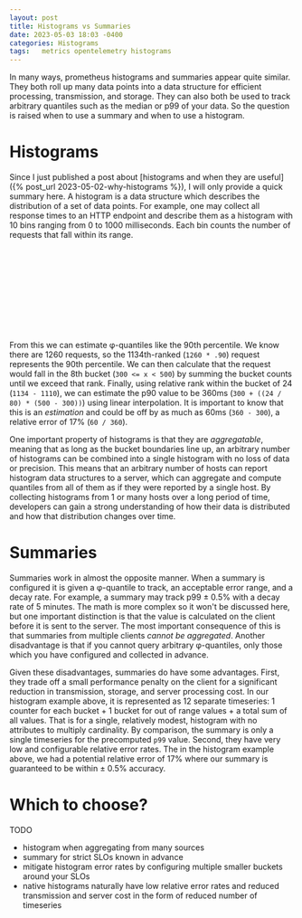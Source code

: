 ```yaml
---
layout: post
title: Histograms vs Summaries
date: 2023-05-03 18:03 -0400
categories: Histograms
tags:	metrics opentelemetry histograms
---
```


In many ways, prometheus histograms and summaries appear quite similar.
They both roll up many data points into a data structure for efficient processing, transmission, and storage.
They can also both be used to track arbitrary quantiles such as the median or p99 of your data.
So the question is raised when to use a summary and when to use a histogram.

# Histograms

Since I just published a post about [histograms and when they are useful]({% post_url 2023-05-02-why-histograms %}), I will only provide a quick summary here.
A histogram is a data structure which describes the distribution of a set of data points.
For example, one may collect all response times to an HTTP endpoint and describe them as a histogram with 10 bins ranging from 0 to 1000 milliseconds.
Each bin counts the number of requests that fall within its range.

<svg class="fig-1"></svg>
<script>
  new chartXkcd.Bar(document.querySelector('.fig-1'), {
    title: 'Response Time (1260 requests)',
    yLabel: 'Milliseconds',
    xLabel: 'Requests',
    data: {
      labels: ['< 10', '< 20', '< 30', '< 50', '< 75', '< 100', '< 200', '< 300', '< 500', '< 750', '< 1000', '1001+'],
      datasets: [{
        data: [100, 120, 150, 210, 220, 180, 130, 80, 40, 10, 5, 15],
      }],
    },
    options: { // optional
      yTickCount: 3,
      legendPosition: chartXkcd.config.positionType.upLeft
    }
  });
</script>

From this we can estimate φ-quantiles like the 90th percentile.
We know there are 1260 requests, so the 1134th-ranked (`1260 * .90`) request represents the 90th percentile.
We can then calculate that the request would fall in the 8th bucket (`300 <= x < 500`) by summing the bucket counts until we exceed that rank.
Finally, using relative rank within the bucket of 24 (`1134 - 1110`), we can estimate the p90 value to be 360ms (`300 + ((24 / 80) * (500 - 300))`) using linear interpolation.
It is important to know that this is an *estimation* and could be off by as much as 60ms (`360 - 300`), a relative error of 17% (`60 / 360`).

One important property of histograms is that they are *aggregatable*, meaning that as long as the bucket boundaries line up, an arbitrary number of histograms can be combined into a single histogram with no loss of data or precision.
This means that an arbitrary number of hosts can report histogram data structures to a server, which can aggregate and compute quantiles from all of them as if they were reported by a single host.
By collecting histograms from 1 or many hosts over a long period of time, developers can gain a strong understanding of how their data is distributed and how that distribution changes over time.

# Summaries

Summaries work in almost the opposite manner.
When a summary is configured it is given a φ-quantile to track, an acceptable error range, and a decay rate.
For example, a summary may track p99 ± 0.5% with a decay rate of 5 minutes.
The math is more complex so it won't be discussed here, but one important distinction is that the value is calculated on the client before it is sent to the server.
The most important consequence of this is that summaries from multiple clients *cannot be aggregated*.
Another disadvantage is that if you cannot query arbitrary φ-quantiles, only those which you have configured and collected in advance.

Given these disadvantages, summaries do have some advantages.
First, they trade off a small performance penalty on the client for a significant reduction in transmission, storage, and server processing cost.
In our histogram example above, it is represented as 12 separate timeseries: 1 counter for each bucket + 1 bucket for out of range values + a total sum of all values.
That is for a single, relatively modest, histogram with no attributes to multiply cardinality.
By comparison, the summary is only a single timeseries for the precomputed `p99` value.
Second, they have very low and configurable relative error rates.
The in the histogram example above, we had a potential relative error of 17% where our summary is guaranteed to be within ± 0.5% accuracy.

# Which to choose?

TODO

- histogram when aggregating from many sources
- summary for strict SLOs known in advance
- mitigate histogram error rates by configuring multiple smaller buckets around your SLOs
- native histograms naturally have low relative error rates and reduced transmission and server cost in the form of reduced number of timeseries

